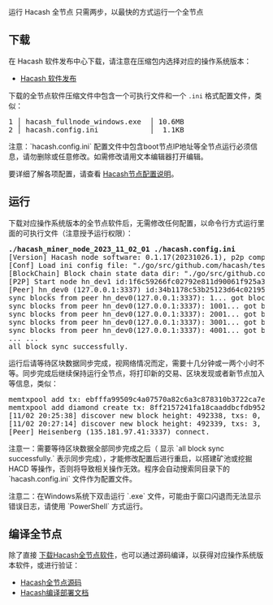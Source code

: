 运行 Hacash 全节点
只需两步，以最快的方式运行一个全节点




## 下载

在 Hacash 软件发布中心下载，请注意在压缩包内选择对应的操作系统版本：

- [Hacash 软件发布](https://github.com/hacash/fullnode/releases)

下载的全节点软件压缩文件中包含一个可执行文件和一个 `.ini` 格式配置文件，类似：

<pre class="log">
1 │ hacash_fullnode_windows.exe  │ 10.6MB
2 │ hacash.config.ini            │  1.1KB
</pre>

<p class="note">注意：`hacash.config.ini` 配置文件中包含boot节点IP地址等全节点运行必须信息，请勿删除或任意修改。如需修改请用文本编辑器打开编辑。</p>

要详细了解各项配置，请查看 [Hacash节点配置说明](https://github.com/hacash/doc/blob/main/build/config_description.md)。


## 运行

下载对应操作系统版本的全节点软件后，无需修改任何配置，以命令行方式运行里面的可执行文件（注意授予运行权限）：

<pre class="cmd">
<b>./hacash_miner_node_2023_11_02_01 ./hacash.config.ini</b>
[Version] Hacash node software: 0.1.17(20231026.1), p2p compatible: block version[1], transaction type [2], action kind [12], repair num [1]
[Conf] Load ini config file: "./go/src/github.com/hacash/test/test2.ini" at time:11/02 16:42:36
[BlockChain] Block chain state data dir: "./go/src/github.com/hacash/test/test_data_3/v12"
[P2P] Start node hn_dev1 id:1f6c59266fc02792e811d90061f925a3 listen port 33371.
[Peer] hn_dev0 (127.0.0.1:3337) id:34b1178c53b25123d64c021957bb74e3 connect.
sync blocks from peer hn_dev0(127.0.0.1:3337): 1... got blocks(0.20%): 1 ~ 1000, inserting... OK
sync blocks from peer hn_dev0(127.0.0.1:3337): 1001... got blocks(0.41%): 1001 ~ 2000, inserting... OK
sync blocks from peer hn_dev0(127.0.0.1:3337): 2001... got blocks(0.61%): 2001 ~ 3000, inserting... OK
sync blocks from peer hn_dev0(127.0.0.1:3337): 3001... got blocks(0.81%): 3001 ~ 4000, inserting... OK
sync blocks from peer hn_dev0(127.0.0.1:3337): 4001... got blocks(1.02%): 4001 ~ 5000, inserting... OK
... ...
all block sync successfully.
</pre>

运行后请等待区块数据同步完成，视网络情况而定，需要十几分钟或一两个小时不等。同步完成后继续保持运行全节点，将打印新的交易、区块发现或者新节点加入等信息，类似：

<pre class="print">memtxpool add tx: ebfffa99509c4a07570a82c6a3c878310b3722ca7efa1dea9d739d1e864955be
memtxpool add diamond create tx: 8ff2157241fa18caaddbcfdb952246d479a309b801e7b6dc457ff9c82caad804 , diamond: 80027 HSBBZY
[11/02 20:25:38] discover new block height: 492338, txs: 0, hash: 0000000008c9d6625299ebb0e853b523e845ee4e12f3d542c2a5e8ac92bae588, time: 20:17:44, try to inserting ... ok.
[11/02 20:27:14] discover new block height: 492339, txs: 3, hash: 000000000226ebf2edc82a9d7537c4ddc759601e7317492283fd01fbe5426af5, time: 20:25:38, try to inserting ... ok.
[Peer] Heisenberg (135.181.97.41:3337) connect.
</pre>

<p class="note">注意一：需要等待区块数据全部同步完成之后（ 显示 `all block sync successfully.` 表示同步完成），才能修改配置后进行重启，以搭建矿池或挖掘 HACD 等操作，否则将导致相关操作无效。程序会自动搜索同目录下的 `hacash.config.ini` 文件作为配置文件。</p>

<p class="note">注意二：在Windows系统下双击运行 `.exe` 文件，可能由于窗口闪退而无法显示错误日志，请使用 `PowerShell` 方式运行。</p>

## 编译全节点

除了直接 [下载Hacash全节点软件](https://github.com/hacash/fullnode/releases)，也可以通过源码编译，以获得对应操作系统版本软件，或进行验证：

- [Hacash全节点源码](https://github.com/hacash/rust)
- [Hacash编译部署文档](https://github.com/hacash/doc/blob/main/build/build_compilation.md)




